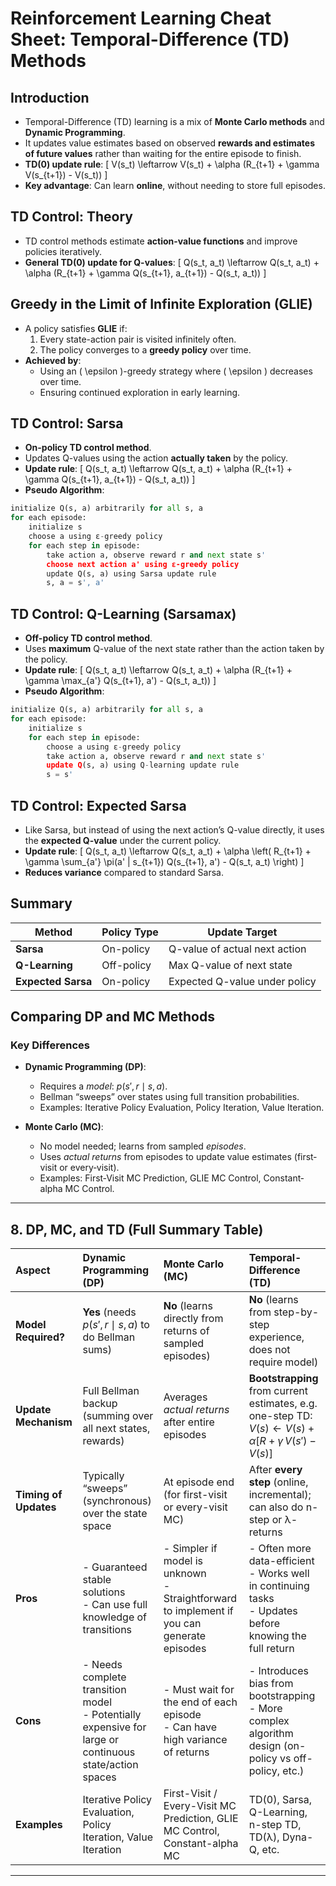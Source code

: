 # Reinforcement Learning Cheat Sheet: Temporal-Difference (TD) Methods

## Introduction
- Temporal-Difference (TD) learning is a mix of **Monte Carlo methods** and **Dynamic Programming**.
- It updates value estimates based on observed **rewards and estimates of future values** rather than waiting for the entire episode to finish.
- **TD(0) update rule**:
  \[
  V(s_t) \leftarrow V(s_t) + \alpha (R_{t+1} + \gamma V(s_{t+1}) - V(s_t))
  \]
- **Key advantage**: Can learn **online**, without needing to store full episodes.

## TD Control: Theory
- TD control methods estimate **action-value functions** and improve policies iteratively.
- **General TD(0) update for Q-values**:
  \[
  Q(s_t, a_t) \leftarrow Q(s_t, a_t) + \alpha (R_{t+1} + \gamma Q(s_{t+1}, a_{t+1}) - Q(s_t, a_t))
  \]

## Greedy in the Limit of Infinite Exploration (GLIE)
- A policy satisfies **GLIE** if:
  1. Every state-action pair is visited infinitely often.
  2. The policy converges to a **greedy policy** over time.
- **Achieved by**:
  - Using an \( \epsilon \)-greedy strategy where \( \epsilon \) decreases over time.
  - Ensuring continued exploration in early learning.

## TD Control: Sarsa
- **On-policy TD control method**.
- Updates Q-values using the action **actually taken** by the policy.
- **Update rule**:
  \[
  Q(s_t, a_t) \leftarrow Q(s_t, a_t) + \alpha (R_{t+1} + \gamma Q(s_{t+1}, a_{t+1}) - Q(s_t, a_t))
  \]
- **Pseudo Algorithm**:
```python
initialize Q(s, a) arbitrarily for all s, a
for each episode:
    initialize s
    choose a using ε-greedy policy
    for each step in episode:
        take action a, observe reward r and next state s'
        choose next action a' using ε-greedy policy
        update Q(s, a) using Sarsa update rule
        s, a = s', a'
```

## TD Control: Q-Learning (Sarsamax)
- **Off-policy TD control method**.
- Uses **maximum** Q-value of the next state rather than the action taken by the policy.
- **Update rule**:
  \[
  Q(s_t, a_t) \leftarrow Q(s_t, a_t) + \alpha (R_{t+1} + \gamma \max_{a'} Q(s_{t+1}, a') - Q(s_t, a_t))
  \]
- **Pseudo Algorithm**:
```python
initialize Q(s, a) arbitrarily for all s, a
for each episode:
    initialize s
    for each step in episode:
        choose a using ε-greedy policy
        take action a, observe reward r and next state s'
        update Q(s, a) using Q-learning update rule
        s = s'
```

## TD Control: Expected Sarsa
- Like Sarsa, but instead of using the next action’s Q-value directly, it uses the **expected Q-value** under the current policy.
- **Update rule**:
  \[
  Q(s_t, a_t) \leftarrow Q(s_t, a_t) + \alpha \left( R_{t+1} + \gamma \sum_{a'} \pi(a' | s_{t+1}) Q(s_{t+1}, a') - Q(s_t, a_t) \right)
  \]
- **Reduces variance** compared to standard Sarsa.

## Summary
| Method        | Policy Type | Update Target |
|--------------|------------|--------------|
| **Sarsa** | On-policy | Q-value of actual next action |
| **Q-Learning** | Off-policy | Max Q-value of next state |
| **Expected Sarsa** | On-policy | Expected Q-value under policy |

## Comparing DP and MC Methods

### Key Differences
- **Dynamic Programming (DP)**:
  - Requires a *model*: $p(s',r\mid s,a)$.
  - Bellman “sweeps” over states using full transition probabilities.
  - Examples: Iterative Policy Evaluation, Policy Iteration, Value Iteration.

- **Monte Carlo (MC)**:
  - No model needed; learns from sampled *episodes*.
  - Uses *actual returns* from episodes to update value estimates (first‐visit or every‐visit).
  - Examples: First‐Visit MC Prediction, GLIE MC Control, Constant‐alpha MC Control.

---

## 8. DP, MC, and TD (Full Summary Table)

| **Aspect**            | **Dynamic Programming (DP)**                                                                                   | **Monte Carlo (MC)**                                                                                    | **Temporal-Difference (TD)**                                                                                                                                    |
|:----------------------|:----------------------------------------------------------------------------------------------------------------|:---------------------------------------------------------------------------------------------------------|:----------------------------------------------------------------------------------------------------------------------------------------------------------------|
| **Model Required?**   | **Yes** (needs $p(s',r\mid s,a)$ to do Bellman sums)                                                           | **No** (learns directly from returns of sampled episodes)                                                | **No** (learns from step-by-step experience, does not require model)                                                                                             |
| **Update Mechanism**  | Full Bellman backup (summing over all next states, rewards)                                                     | Averages *actual returns* after entire episodes                                                          | **Bootstrapping** from current estimates, e.g. one-step TD: <br>$V(s)\leftarrow V(s) + \alpha[R + \gamma\,V(s') - V(s)]$                                       |
| **Timing of Updates** | Typically “sweeps” (synchronous) over the state space                                                           | At episode end (for first-visit or every-visit MC)                                                       | After **every step** (online, incremental); can also do n-step or λ-returns                                                                                     |
| **Pros**              | - Guaranteed stable solutions <br>- Can use full knowledge of transitions                                       | - Simpler if model is unknown <br>- Straightforward to implement if you can generate episodes            | - Often more data-efficient <br>- Works well in continuing tasks <br>- Updates before knowing the full return                                                                 |
| **Cons**              | - Needs complete transition model <br>- Potentially expensive for large or continuous state/action spaces        | - Must wait for the end of each episode <br>- Can have high variance of returns                          | - Introduces bias from bootstrapping <br>- More complex algorithm design (on-policy vs off-policy, etc.)                                                         |
| **Examples**          | Iterative Policy Evaluation, Policy Iteration, Value Iteration                                                  | First-Visit / Every-Visit MC Prediction, GLIE MC Control, Constant-alpha MC                              | TD(0), Sarsa, Q-Learning, n-step TD, TD(λ), Dyna-Q, etc.                                                                                                        |

---
